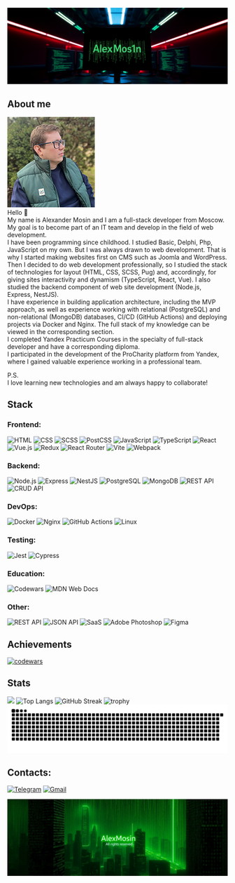[![Header](https://github.com/AlexMoS1n/AlexMoS1n/blob/main/assets/header-banner.jpg)](https://github.com/AlexMoS1n)

## About me
![Portrait](https://github.com/AlexMoS1n/AlexMoS1n/blob/main/assets/portrait-me.jpg)  
Hello 👋  
My name is Alexander Mosin and I am a full-stack developer from Moscow. My goal is to become part of an IT team and develop in the field of web development.    
I have been programming since childhood. I studied Basic, Delphi, Php, JavaScript on my own. But I was always drawn to web development. That is why I started making websites first on CMS such as Joomla and WordPress.  
Then I decided to do web development professionally, so I studied the stack of technologies for layout (HTML, CSS, SCSS, Pug) and, accordingly, for giving sites interactivity and dynamism (TypeScript, React, Vue).
I also studied the backend component of web site development (Node.js, Express, NestJS).  
I have experience in building application architecture, including the MVP approach, as well as experience working with relational (PostgreSQL) and non-relational (MongoDB) databases, CI/CD (GitHub Actions) and deploying projects via Docker and Nginx.
The full stack of my knowledge can be viewed in the corresponding section.  
I completed Yandex Practicum Courses in the specialty of full-stack developer and have a corresponding diploma.  
I participated in the development of the ProCharity platform from Yandex, where I gained valuable experience working in a professional team.  

P.S.  
I love learning new technologies and am always happy to collaborate!
## Stack
### Frontend: 
![HTML](https://img.shields.io/badge/HTML-E34F26?style=for-the-badge&logo=html5&logoColor=white)
![CSS](https://img.shields.io/badge/CSS-1572B6?style=for-the-badge&logo=css3&logoColor=white)
![SCSS](https://img.shields.io/badge/SCSS-CC6699?style=for-the-badge&logo=sass&logoColor=white)
![PostCSS](https://img.shields.io/badge/PostCSS-DD3A0A?style=for-the-badge&logo=postcss&logoColor=white)
![JavaScript](https://img.shields.io/badge/JavaScript-F7DF1E?style=for-the-badge&logo=javascript&logoColor=black)
![TypeScript](https://img.shields.io/badge/TypeScript-3178C6?style=for-the-badge&logo=typescript&logoColor=white)
![React](https://img.shields.io/badge/React-61DAFB?style=for-the-badge&logo=react&logoColor=black)
![Vue.js](https://img.shields.io/badge/vuejs-%2335495e.svg?style=for-the-badge&logo=vuedotjs&logoColor=%234FC08D)
![Redux](https://img.shields.io/badge/Redux-764ABC?style=for-the-badge&logo=redux&logoColor=white)
![React Router](https://img.shields.io/badge/React_Router-CA4245?style=for-the-badge&logo=react-router&logoColor=white)
![Vite](https://img.shields.io/badge/vite-%23646CFF.svg?style=for-the-badge&logo=vite&logoColor=white)
![Webpack](https://img.shields.io/badge/webpack-%238DD6F9.svg?style=for-the-badge&logo=webpack&logoColor=black)

### Backend:
![Node.js](https://img.shields.io/badge/Node.js-43853D?style=for-the-badge&logo=node.js&logoColor=white)
![Express](https://img.shields.io/badge/Express-000000?style=for-the-badge&logo=express&logoColor=white)
![NestJS](https://img.shields.io/badge/NestJS-E0234E?style=for-the-badge&logo=nestjs&logoColor=white)
![PostgreSQL](https://img.shields.io/badge/PostgreSQL-316192?style=for-the-badge&logo=postgresql&logoColor=white)
![MongoDB](https://img.shields.io/badge/MongoDB-47A248?style=for-the-badge&logo=mongodb&logoColor=white)
![REST API](https://img.shields.io/badge/REST%20API-005571?style=for-the-badge)
![CRUD API](https://img.shields.io/badge/CRUD%20API-4CAF50?style=for-the-badge)

### DevOps:
![Docker](https://img.shields.io/badge/Docker-2496ED?style=for-the-badge&logo=docker&logoColor=white)
![Nginx](https://img.shields.io/badge/Nginx-009639?style=for-the-badge&logo=nginx&logoColor=white)
![GitHub Actions](https://img.shields.io/badge/GitHub_Actions-2088FF?style=for-the-badge&logo=github-actions&logoColor=white)
![Linux](https://img.shields.io/badge/Linux-FCC624?style=for-the-badge&logo=linux&logoColor=black)

### Testing:
![Jest](https://img.shields.io/badge/Jest-C21325?style=for-the-badge&logo=jest&logoColor=white)
![Cypress](https://img.shields.io/badge/Cypress-17202C?style=for-the-badge&logo=cypress&logoColor=white)

### Education:
![Codewars](https://img.shields.io/badge/Codewars-B1361E?style=for-the-badge&logo=codewars&logoColor=grey)
![MDN Web Docs](https://img.shields.io/badge/MDN_Web_Docs-black?style=for-the-badge&logo=mdnwebdocs&logoColor=white)

### Other:
![REST API](https://img.shields.io/badge/REST_API-005571?style=for-the-badge&logo=rest&logoColor=white)
![JSON API](https://img.shields.io/badge/JSON_API-000000?style=for-the-badge&logo=json&logoColor=white)
![SaaS](https://img.shields.io/badge/SaaS-FF4088?style=for-the-badge&logo=sass&logoColor=white)
![Adobe Photoshop](https://img.shields.io/badge/adobe%20photoshop-%2331A8FF.svg?style=for-the-badge&logo=adobe%20photoshop&logoColor=white)
![Figma](https://img.shields.io/badge/figma-%23F24E1E.svg?style=for-the-badge&logo=figma&logoColor=white)
## Achievements
[![codewars](https://www.codewars.com/users/AlexMos1nOne/badges/large)](https://www.codewars.com/users/AlexMos1nOne) 
## Stats
![](https://komarev.com/ghpvc/?username=AlexMoS1n&color=red)
![Top Langs](https://github-readme-stats.vercel.app/api/top-langs/?username=AlexMoS1n&layout=pie&theme=dracula)
![GitHub Streak](https://streak-stats.demolab.com/?user=AlexMoS1n&theme=dracula)
![trophy](https://github-profile-trophy.vercel.app/?username=AlexMoS1n&theme=dracula)
![snake gif](https://github.com/AlexMoS1n/AlexMoS1n/blob/output/github-snake-dark.svg)
## Contacts:
[![Telegram](https://img.shields.io/badge/telegram-%2326A5E4?style=for-the-badge&logo=telegram&logoColor=white&link=%2Fhttps%3A%2F%2Ft.me%2Fden7466)](https://t.me/AlexOneM)
[![Gmail](https://img.shields.io/badge/Gmail-D14836.svg?logo=Gmail&style=for-the-badge&logoColor=white)](mailto:alexonem777@gmail.com)

[![Footer](https://github.com/AlexMoS1n/AlexMoS1n/blob/main/assets/footer-banner.jpg)](https://github.com/AlexMoS1n)